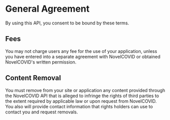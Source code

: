 # General Agreement
By using this API, you consent to be bound by these terms.

## Fees
You may not charge users any fee for the use of your application, unless you have entered into a separate agreement with NovelCOVID or obtained NovelCOVID's written permission.
    
## Content Removal
You must remove from your site or application any content provided through the NovelCOVID API that is alleged to infringe the rights of third parties to the extent required by applicable law or upon request from NovelCOVID. You also will provide contact information that rights holders can use to contact you and request removals.

